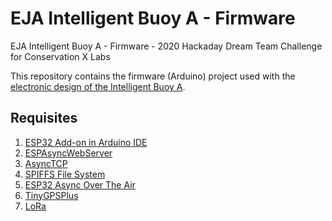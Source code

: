 # EJA Intelligent Buoy A - Firmware

EJA Intelligent Buoy A - Firmware - 2020 Hackaday Dream Team Challenge for Conservation X Labs

This repository contains the firmware (Arduino) project used with the [electronic design of the Intelligent Buoy A](https://github.com/leonardoward/eja-intelligent-buoy-a-electronics).

## Requisites ##

1. [ESP32 Add-on in Arduino IDE](https://randomnerdtutorials.com/installing-the-esp32-board-in-arduino-ide-windows-instructions/)
2. [ESPAsyncWebServer](https://github.com/me-no-dev/ESPAsyncWebServer)
3. [AsyncTCP](https://github.com/me-no-dev/AsyncTCP)
4. [SPIFFS File System](https://randomnerdtutorials.com/esp32-web-server-spiffs-spi-flash-file-system/)
5. [ESP32 Async Over The Air](https://github.com/ayushsharma82/AsyncElegantOTA)
6. [TinyGPSPlus](https://github.com/mikalhart/TinyGPSPlus)
7. [LoRa](https://randomnerdtutorials.com/esp32-lora-rfm95-transceiver-arduino-ide/)
